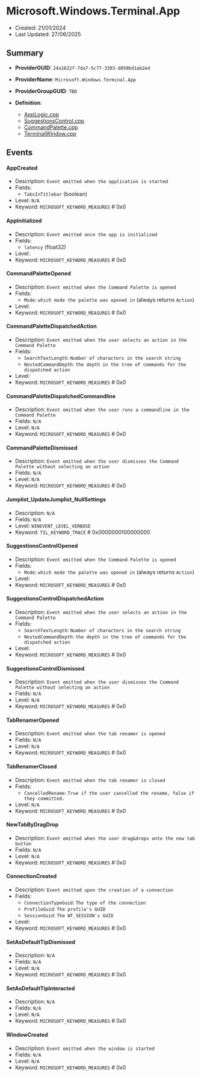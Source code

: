 # Microsoft.Windows.Terminal.App

- Created: 21/01/2024
- Last Updated: 27/06/2025

## Summary

- **ProviderGUID**: `24a1622f-7da7-5c77-3303-d850bd1ab2ed`

- **ProviderName**: `Microsoft.Windows.Terminal.App`

- **ProviderGroupGUID**: `TBD`

- **Definition**:

  - [AppLogic.cpp](https://github.com/microsoft/terminal/blob/0d47c862c2d8e4733ed8bcc6d57a90105d4d1712/src/cascadia/TerminalApp/AppLogic.cpp)
  - [SuggestionsControl.cpp](https://github.com/microsoft/terminal/blob/0d47c862c2d8e4733ed8bcc6d57a90105d4d1712/src/cascadia/TerminalApp/SuggestionsControl.cpp)
  - [CommandPalette.cpp](https://github.com/microsoft/terminal/blob/0d47c862c2d8e4733ed8bcc6d57a90105d4d1712/src/cascadia/TerminalApp/CommandPalette.cpp)
  - [TerminalWindow.cpp](https://github.com/microsoft/terminal/blob/0d47c862c2d8e4733ed8bcc6d57a90105d4d1712/src/cascadia/TerminalApp/TerminalWindow.cpp)

## Events

#### AppCreated

- Description: `Event emitted when the application is started`
- Fields:
    - `TabsInTitlebar` (boolean)
- Level: `N/A`
- Keyword: `MICROSOFT_KEYWORD_MEASURES` # 0x0

#### AppInitialized

- Description: `Event emitted once the app is initialized`
- Fields:
    - `latency` (float32)
- Level:
- Keyword: `MICROSOFT_KEYWORD_MEASURES` # 0x0

#### CommandPaletteOpened

- Description: `Event emitted when the Command Palette is opened`
- Fields:
    - `Mode`: `which mode the palette was opened in` (always returns `Action`)
- Level:
- Keyword: `MICROSOFT_KEYWORD_MEASURES` # 0x0

#### CommandPaletteDispatchedAction

- Description: `Event emitted when the user selects an action in the Command Palette`
- Fields:
    - `SearchTextLength`: `Number of characters in the search string`
    - `NestedCommandDepth`: `the depth in the tree of commands for the dispatched action`
- Level:
- Keyword: `MICROSOFT_KEYWORD_MEASURES` # 0x0

#### CommandPaletteDispatchedCommandline

- Description: `Event emitted when the user runs a commandline in the Command Palette`
- Fields: `N/A`
- Level: `N/A`
- Keyword: `MICROSOFT_KEYWORD_MEASURES` # 0x0

#### CommandPaletteDismissed

- Description: `Event emitted when the user dismisses the Command Palette without selecting an action`
- Fields: `N/A`
- Level: `N/A`
- Keyword: `MICROSOFT_KEYWORD_MEASURES` # 0x0

#### Jumplist_UpdateJumplist_NullSettings

- Description: `N/A`
- Fields: `N/A`
- Level: `WINEVENT_LEVEL_VERBOSE`
- Keyword: `TIL_KEYWORD_TRACE` # 0x0000000100000000

#### SuggestionsControlOpened

- Description: `Event emitted when the Command Palette is opened`
- Fields:
    - `Mode`: `which mode the palette was opened in` (always returns `Action`)
- Level:
- Keyword: `MICROSOFT_KEYWORD_MEASURES` # 0x0

#### SuggestionsControlDispatchedAction

- Description: `Event emitted when the user selects an action in the Command Palette`
- Fields:
    - `SearchTextLength`: `Number of characters in the search string`
    - `NestedCommandDepth`: `the depth in the tree of commands for the dispatched action`
- Level:
- Keyword: `MICROSOFT_KEYWORD_MEASURES` # 0x0

#### SuggestionsControlDismissed

- Description: `Event emitted when the user dismisses the Command Palette without selecting an action`
- Fields: `N/A`
- Level: `N/A`
- Keyword: `MICROSOFT_KEYWORD_MEASURES` # 0x0

#### TabRenamerOpened

- Description: `Event emitted when the tab renamer is opened`
- Fields: `N/A`
- Level: `N/A`
- Keyword: `MICROSOFT_KEYWORD_MEASURES` # 0x0

#### TabRenamerClosed

- Description: `Event emitted when the tab renamer is closed`
- Fields:
    - `CancelledRename`: `True if the user cancelled the rename, false if they committed.`
- Level: `N/A`
- Keyword: `MICROSOFT_KEYWORD_MEASURES` # 0x0

#### NewTabByDragDrop

- Description: `Event emitted when the user drag&drops onto the new tab button`
- Fields: `N/A`
- Level: `N/A`
- Keyword: `MICROSOFT_KEYWORD_MEASURES` # 0x0

#### ConnectionCreated

- Description: `Event emitted upon the creation of a connection`
- Fields:
    - `ConnectionTypeGuid`: `The type of the connection`
    - `ProfileGuid`: `The profile's GUID`
    - `SessionGuid`: `The WT_SESSION's GUID`
- Level:
- Keyword: `MICROSOFT_KEYWORD_MEASURES` # 0x0

#### SetAsDefaultTipDismissed

- Description: `N/A`
- Fields: `N/A`
- Level: `N/A`
- Keyword: `MICROSOFT_KEYWORD_MEASURES` # 0x0

#### SetAsDefaultTipInteracted

- Description: `N/A`
- Fields: `N/A`
- Level: `N/A`
- Keyword: `MICROSOFT_KEYWORD_MEASURES` # 0x0

#### WindowCreated

- Description: `Event emitted when the window is started`
- Fields: `N/A`
- Level: `N/A`
- Keyword: `MICROSOFT_KEYWORD_MEASURES` # 0x0
